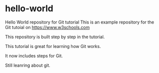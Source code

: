 # hello-world

Hello World repository for Git tutorial
This is an example repository for the Git tutoial on https://www.w3schools.com

This repository is built step by step in the tutorial.

This tutorial is great for learning how Git works.

It now includes steps for Git.

Still leanring about git.
